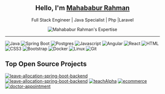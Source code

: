 <h2 align="center">Hello, I'm <b><a href="https:https://github.com/mamun792" target="_blank">Mahababur Rahman</a></b></h2>

<p align="center">Full Stack Engineer | Java Specialist | Php |Laravel</p>

<div align="center">
    <img src="https://readme-typing-svg.herokuapp.com/?lines=3.5%2B%20Years%20Experience%20In%20Java;Have%20Worked%20With%20Global%20Clients;Specialized%20In%20Microservice%20Architecture&center=true&width=500&height=45" alt="Mahababur Rahman's Expertise" />
</div>

<hr />

![Java](https://img.shields.io/badge/Java-FF4154?style=for-the-badge&labelColor=black&logo=openjdk&logoColor=FF4154)
![Spring Boot](https://img.shields.io/badge/SpringBoot-4EA94B?style=for-the-badge&labelColor=black&logo=spring&logoColor=4EA94B)
![Postgres](https://img.shields.io/badge/Postgres-2E7EEA?style=for-the-badge&labelColor=black&logo=postgresql&logoColor=2E7EEA)
![Javascript](https://img.shields.io/badge/Javascript-F0DB4F?style=for-the-badge&labelColor=black&logo=javascript&logoColor=F0DB4F)
![Angular](https://img.shields.io/badge/Angular-DD0031?style=for-the-badge&labelColor=black&logo=angular&logoColor=DD0031)
![React](https://img.shields.io/badge/-React-61DBFB?style=for-the-badge&labelColor=black&logo=react&logoColor=61DBFB)
![HTML](https://img.shields.io/badge/HTML5-E34F26?style=for-the-badge&labelColor=black&logo=html5&logoColor=E34F26)
![CSS3](https://img.shields.io/badge/CSS3-1572B6?style=for-the-badge&labelColor=black&logo=css3&logoColor=1572B6)
![Bootstrap](https://img.shields.io/badge/Bootstrap-563D7C?style=for-the-badge&labelColor=black&logo=bootstrap&logoColor=563D7C)
![Docker](https://img.shields.io/badge/Docker-092749?style=for-the-badge&labelColor=black&logo=docker&logoColor=06B6D4)
![Linux](https://img.shields.io/badge/Linux-F0DB4F?style=for-the-badge&labelColor=black&logo=linux&logoColor=F0DB4F)
![Git](https://img.shields.io/badge/Git-F05032?style=for-the-badge&labelColor=black&logo=git&logoColor=F05032)

## Top Open Source Projects

<div align="left">

[![leave-allocation-spring-boot-backend](https://github-readme-stats.vercel.app/api/pin/?username=mamun792&repo=LeaveApplication_Api&border_color=7F3FBF&bg_color=0D1117&title_color=C9D1D9&text_color=8B949E&icon_color=7F3FBF)](https://github.com/mamun792/LeaveApplication_Api)
[![leave-allocation-spring-boot-backend](https://github-readme-stats.vercel.app/api/pin/?username=mamun792&repo=LeaveApplication_Api&border_color=7F3FBF&bg_color=0D1117&title_color=C9D1D9&text_color=8B949E&icon_color=7F3FBF)](https://github.com/mamun792/LeaveApplication_Api)
[![teachAlpha](https://github-readme-stats.vercel.app/api/pin/?username=mamun792&repo=teachAlpha&border_color=7F3FBF&bg_color=0D1117&title_color=C9D1D9&text_color=8B949E&icon_color=7F3FBF)](https://github.com/mamun792/teachAlpha)
[![ecommerce](https://github-readme-stats.vercel.app/api/pin/?username=mamun792&repo=Munak_mart&border_color=7F3FBF&bg_color=0D1117&title_color=C9D1D9&text_color=8B949E&icon_color=7F3FBF)](https://github.com/mamun792/Munak_mart)
[![doctor-appointment](https://github-readme-stats.vercel.app/api/pin/?username=mamun792&repo=DLPCMS&border_color=7F3FBF&bg_color=0D1117&title_color=C9D1D9&text_color=8B949E&icon_color=7F3FBF)](https://github.com/mamun792/DLPCMS)


</div>


